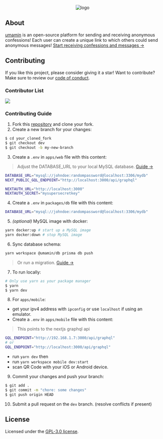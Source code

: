<div align='center'>

![logo](https://user-images.githubusercontent.com/69457996/177703181-722ac9dc-57cf-4087-a7eb-f9104c876c25.svg)

</div>

## About

[umamin](https://umamin.link) is an open-source platform for sending and receiving anonymous confessions! Each user can create a unique link to which others could send anonymous messages! [Start receiving confessions and messages &rarr;](https://umamin.link)

## Contributing

If you like this project, please consider giving it a star! Want to contribute? Make sure to review our [code of conduct](https://github.com/joshxfi/umamin/blob/main/CODE_OF_CONDUCT.md).

<!-- [![ko-fi](https://ko-fi.com/img/githubbutton_sm.svg)](https://ko-fi.com/L3L682N4R) -->

### Contributor List

<a href="https://github.com/joshxfi/umamin/graphs/contributors">
  <img src="https://contrib.rocks/image?repo=joshxfi/umamin" />
</a>

### Contributing Guide

1. Fork this [repository](https://github.com/joshxfi/umamin) and clone your fork.
2. Create a new branch for your changes:

```sh
$ cd your_cloned_fork
$ git checkout dev
$ git checkout -b my-new-branch
```

3. Create a `.env` in `apps/web` file with this content:

> Adjust the DATABASE_URL to your local MySQL database. [Guide &rarr;](https://www.prisma.io/docs/getting-started/setup-prisma/start-from-scratch/relational-databases/connect-your-database-typescript-mysql)

```sh
DATABASE_URL="mysql://johndoe:randompassword@localhost:3306/mydb"
NEXT_PUBLIC_GQL_ENDPOINT="http://localhost:3000/api/graphql"

NEXTAUTH_URL="http://localhost:3000"
NEXTAUTH_SECRET="mysupersecretkey"
```

4. Create a `.env` in `packages/db` file with this content:

```sh
DATABASE_URL="mysql://johndoe:randompassword@localhost:3306/mydb"
```

5. _(optional)_ MySQL image with docker:

```sh
yarn docker:up # start up a MySQL image
yarn docker:down # stop MySQL image
```

6. Sync database schema:

```sh
yarn workspace @umamin/db prisma db push
```

> Or run a migration. [Guide &rarr;](https://www.prisma.io/docs/concepts/components/prisma-migrate)

7. To run locally:

```sh
# Only use yarn as your package manager
$ yarn
$ yarn dev
```

8. For `apps/mobile`:

- get your ipv4 address with `ipconfig` or use `localhost` if using an emulator.
- Create a `.env` in `apps/mobile` file with this content:

> This points to the nextjs graphql api
```sh
GQL_ENDPOINT="http://192.168.1.7:3000/api/graphql"
# or
GQL_ENDPOINT="http://localhost:3000/api/graphql"
```

- run `yarn dev` then
- run `yarn workspace mobile dev:start`
- scan QR Code with your iOS or Android device.

9. Commit your changes and push your branch:

```sh
$ git add .
$ git commit -m "chore: some changes"
$ git push origin HEAD
```

10. Submit a pull request on the `dev` branch. (resolve conflicts if present)

## License

Licensed under the [GPL-3.0 license](https://github.com/joshxfi/umamin/blob/main/LICENSE).
